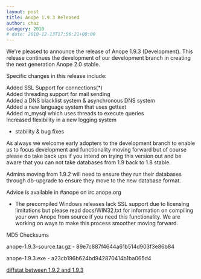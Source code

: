 ```yaml
---
layout: post
title: Anope 1.9.3 Released
author: chaz
category: 2010
# date: 2010-12-13T17:56:21+00:00
---
```


We're pleased to announce the release of Anope 1.9.3 (Development). This release continues the development of our development branch in creating the next generation Anope 2.0 stable.

Specific changes in this release include:

Added SSL Support for connections(*)
<br/>
Added threading support for mail sending
<br/>
Added a DNS blacklist system & asynchronous DNS system
<br/>
Added a new language system that uses gettext
<br/>
Added m_mysql which uses threads to execute queries
<br/>
Increased flexibility in a new logging system
<br/>
+ stability & bug fixes

As always we welcome early adopters to the development branch to enable us to focus development and functionality moving forward but of course please do take back ups if you intend on trying this version out and be aware that you can not take databases from 1.9 back to 1.8 stable.

Admins moving from 1.9.2 will need to ensure they run their databases through db-upgrade to ensure they move to the new database format.

Advice is available in #anope on irc.anope.org

* The precompiled Windows releases lack SSL support due to licensing limitations but please read docs/WIN32.txt for information on compiling your own Anope from source if you need this functionality. We are working on ways to make this process smoother moving forward.

MD5 Checksums

anope-1.9.3-source.tar.gz - 89e7c887f4644a61b514d903f3e86b84

anope-1.9.3.exe - a23cb196b624bd942870414b1ba065d4

<a href="stat192-193.diff">diffstat between 1.9.2 and 1.9.3 </a><br/>
